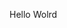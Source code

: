 Hello Wolrd









































































































































































































































































































































